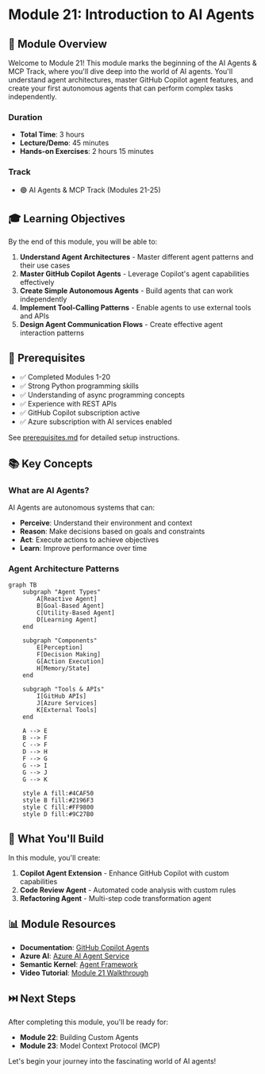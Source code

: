 # Module 21: Introduction to AI Agents

## 🎯 Module Overview

Welcome to Module 21! This module marks the beginning of the AI Agents & MCP Track, where you'll dive deep into the world of AI agents. You'll understand agent architectures, master GitHub Copilot agent features, and create your first autonomous agents that can perform complex tasks independently.

### Duration
- **Total Time**: 3 hours
- **Lecture/Demo**: 45 minutes
- **Hands-on Exercises**: 2 hours 15 minutes

### Track
- 🟣 AI Agents & MCP Track (Modules 21-25)

## 🎓 Learning Objectives

By the end of this module, you will be able to:

1. **Understand Agent Architectures** - Master different agent patterns and their use cases
2. **Master GitHub Copilot Agents** - Leverage Copilot's agent capabilities effectively
3. **Create Simple Autonomous Agents** - Build agents that can work independently
4. **Implement Tool-Calling Patterns** - Enable agents to use external tools and APIs
5. **Design Agent Communication Flows** - Create effective agent interaction patterns

## 🔧 Prerequisites

- ✅ Completed Modules 1-20
- ✅ Strong Python programming skills
- ✅ Understanding of async programming concepts
- ✅ Experience with REST APIs
- ✅ GitHub Copilot subscription active
- ✅ Azure subscription with AI services enabled

See [prerequisites.md](prerequisites.md) for detailed setup instructions.

## 📚 Key Concepts

### What are AI Agents?

AI Agents are autonomous systems that can:
- **Perceive**: Understand their environment and context
- **Reason**: Make decisions based on goals and constraints
- **Act**: Execute actions to achieve objectives
- **Learn**: Improve performance over time

### Agent Architecture Patterns

```mermaid
graph TB
    subgraph "Agent Types"
        A[Reactive Agent]
        B[Goal-Based Agent]
        C[Utility-Based Agent]
        D[Learning Agent]
    end
    
    subgraph "Components"
        E[Perception]
        F[Decision Making]
        G[Action Execution]
        H[Memory/State]
    end
    
    subgraph "Tools & APIs"
        I[GitHub APIs]
        J[Azure Services]
        K[External Tools]
    end
    
    A --> E
    B --> F
    C --> F
    D --> H
    F --> G
    G --> I
    G --> J
    G --> K
    
    style A fill:#4CAF50
    style B fill:#2196F3
    style C fill:#FF9800
    style D fill:#9C27B0
```

## 🚀 What You'll Build

In this module, you'll create:
1. **Copilot Agent Extension** - Enhance GitHub Copilot with custom capabilities
2. **Code Review Agent** - Automated code analysis with custom rules
3. **Refactoring Agent** - Multi-step code transformation agent

## 📊 Module Resources

- **Documentation**: [GitHub Copilot Agents](https://docs.github.com/copilot/agents)
- **Azure AI**: [Azure AI Agent Service](https://learn.microsoft.com/azure/ai-services/agents)
- **Semantic Kernel**: [Agent Framework](https://learn.microsoft.com/semantic-kernel)
- **Video Tutorial**: [Module 21 Walkthrough](https://workshop.com/module-21)

## ⏭️ Next Steps

After completing this module, you'll be ready for:
- **Module 22**: Building Custom Agents
- **Module 23**: Model Context Protocol (MCP)

Let's begin your journey into the fascinating world of AI agents!